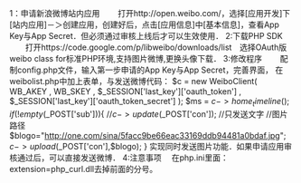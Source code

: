 1：申请新浪微博站内应用
　　打开http://open.weibo.com/，选择[应用开发]下[站内应用]－＞创建应用，创建好后，点击[应用信息]中[基本信息]，查看App Key与App Secret．但必须通过审核上线后才可以生效使用．
2:下载PHP SDK
　　打开https://code.google.com/p/libweibo/downloads/list　选择OAuth版weibo class for标准PHP环境,支持图片微博,更换头像下载．
3:修改程序
　　配制config.php文件，输入第一步申请的App Key与App Secret，完善界面，
在weibolist.php中加上表单，与发送微博代码：
$c = new WeiboClient( WB_AKEY , WB_SKEY , $_SESSION['last_key']['oauth_token'] , $_SESSION['last_key']['oauth_token_secret'] );
$ms = $c->home_timeline();
if(!empty($_POST['sub'])){ 
//$c->update($_POST['con']); //只发送文字 
//图片路径
$blogo="http://one.com/sina/5facc9be66eac33169ddb94481a0bdaf.jpg"; 
$c->upload($_POST['con'],$blogo);
}
实现同时发送图片功能．如果申请应用审核通过后，可以直接发送微博．
4:注意事项
　在php.ini里面：extension=php_curl.dll去掉前面的分号。
